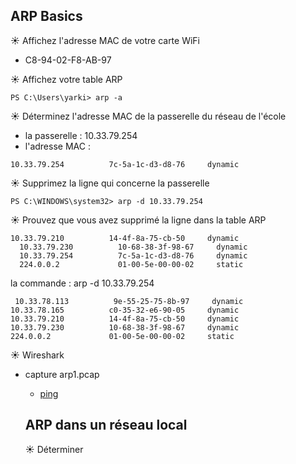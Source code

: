 ## ARP Basics

☀️ Affichez l'adresse MAC de votre carte WiFi
*   C8-94-02-F8-AB-97

☀️ Affichez votre table ARP
```
PS C:\Users\yarki> arp -a
```
☀️ Déterminez l'adresse MAC de la passerelle du réseau de l'école
* la passerelle : 10.33.79.254
*   l'adresse MAC :
```
10.33.79.254          7c-5a-1c-d3-d8-76     dynamic
```
☀️ Supprimez la ligne qui concerne la passerelle
```
PS C:\WINDOWS\system32> arp -d 10.33.79.254
```
☀️ Prouvez que vous avez supprimé la ligne dans la table ARP
```
10.33.79.210          14-4f-8a-75-cb-50     dynamic
  10.33.79.230          10-68-38-3f-98-67     dynamic
  10.33.79.254          7c-5a-1c-d3-d8-76     dynamic
  224.0.0.2             01-00-5e-00-00-02     static
  ```
  la commande : arp -d 10.33.79.254
  ```
   10.33.78.113          9e-55-25-75-8b-97     dynamic
  10.33.78.165          c0-35-32-e6-90-05     dynamic
  10.33.79.210          14-4f-8a-75-cb-50     dynamic
  10.33.79.230          10-68-38-3f-98-67     dynamic
  224.0.0.2             01-00-5e-00-00-02     static
  ```
  ☀️ Wireshark
  * capture arp1.pcap
    *   [ping](arp1.pcap)

    ## ARP dans un réseau local

    ☀️ Déterminer
    